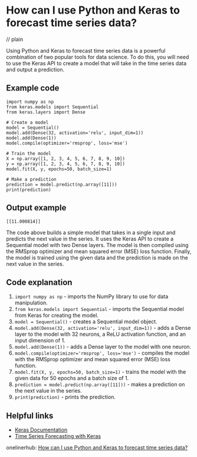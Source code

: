 # How can I use Python and Keras to forecast time series data?
// plain

Using Python and Keras to forecast time series data is a powerful combination of two popular tools for data science. To do this, you will need to use the Keras API to create a model that will take in the time series data and output a prediction.

## Example code

```
import numpy as np
from keras.models import Sequential
from keras.layers import Dense

# Create a model
model = Sequential()
model.add(Dense(32, activation='relu', input_dim=1))
model.add(Dense(1))
model.compile(optimizer='rmsprop', loss='mse')

# Train the model
X = np.array([1, 2, 3, 4, 5, 6, 7, 8, 9, 10])
y = np.array([1, 2, 3, 4, 5, 6, 7, 8, 9, 10])
model.fit(X, y, epochs=50, batch_size=1)

# Make a prediction
prediction = model.predict(np.array([11]))
print(prediction)
```
## Output example

```
[[11.000814]]
```

The code above builds a simple model that takes in a single input and predicts the next value in the series. It uses the Keras API to create a Sequential model with two Dense layers. The model is then compiled using the RMSprop optimizer and mean squared error (MSE) loss function. Finally, the model is trained using the given data and the prediction is made on the next value in the series.

## Code explanation


1. `import numpy as np` - imports the NumPy library to use for data manipulation.
2. `from keras.models import Sequential` - imports the Sequential model from Keras for creating the model.
3. `model = Sequential()` - creates a Sequential model object.
4. `model.add(Dense(32, activation='relu', input_dim=1))` - adds a Dense layer to the model with 32 neurons, a ReLU activation function, and an input dimension of 1.
5. `model.add(Dense(1))` - adds a Dense layer to the model with one neuron.
6. `model.compile(optimizer='rmsprop', loss='mse')` - compiles the model with the RMSprop optimizer and mean squared error (MSE) loss function.
7. `model.fit(X, y, epochs=50, batch_size=1)` - trains the model with the given data for 50 epochs and a batch size of 1.
8. `prediction = model.predict(np.array([11]))` - makes a prediction on the next value in the series.
9. `print(prediction)` - prints the prediction.

## Helpful links
- [Keras Documentation](https://keras.io/api/)
- [Time Series Forecasting with Keras](https://machinelearningmastery.com/time-series-forecasting-with-deep-learning-in-python-with-keras/)

onelinerhub: [How can I use Python and Keras to forecast time series data?](https://onelinerhub.com/python-keras/how-can-i-use-python-and-keras-to-forecast-time-series-data)